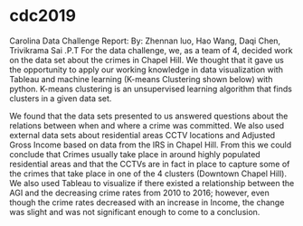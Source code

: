# cdc2019
Carolina Data Challenge Report:
By: Zhennan luo, Hao Wang, Daqi Chen, Trivikrama Sai .P.T
For the data challenge, we, as a team of 4, decided work on the data set about the crimes in Chapel Hill. We thought that it gave us the opportunity to apply our working knowledge in data visualization with Tableau and machine learning (K-means Clustering shown below) with python. K-means clustering is an unsupervised learning algorithm that finds clusters in a given data set.

We found that the data sets presented to us answered questions about the relations between when and where a crime was committed. We also used external data sets about residential areas CCTV locations and Adjusted Gross Income based on data from the IRS in Chapel Hill. From this we could conclude that Crimes usually take place in around highly populated residential areas and that the CCTVs are in fact in place to capture some of the crimes that take place in one of the 4 clusters (Downtown Chapel Hill). We also used Tableau to visualize if there existed a relationship between the AGI and the decreasing crime rates from 2010 to 2016; however, even though the crime rates decreased with an increase in Income, the change was slight and was not significant enough to come to a conclusion.
